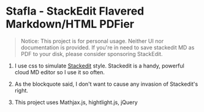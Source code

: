 Stafla - StackEdit Flavered Markdown/HTML PDFier
====

> Notice: This project is for personal usage. Neither UI nor documentation is provided. If you're in need to save stackedit MD as PDF to your disk, please consider sponsoring StackEdit.

1. I use css to simulate [Stackedit](https://stackedit.io/) style. Stackedit is a handy, powerful cloud MD editor so I use it so often.

2. As the blockquote said, I don't want to cause any invasion of Stackedit's right. 

3. This project uses Mathjax.js, hightlight.js, jQuery

